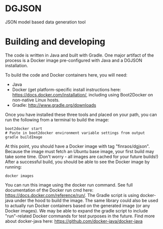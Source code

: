 # DGJSON
JSON model based data generation tool

# Building and developing

The code is written in Java and built with Gradle. One major artifact of the process is a Docker image pre-configured with Java and a DGJSON installation.

To build the code and Docker containers here, you will need:

* Java
* Docker (get platform-specific install instructions here: https://docs.docker.com/installation/, including using Boot2Docker on non-native Linux hosts.
* Gradle: http://www.gradle.org/downloads

Once you have installed these three tools and placed on your path, you can run the following from a terminal to build the image:

```
boot2docker start
# Paste in boot2docker environment variable settings from output
gradle buildImage
```

At this point, you should have a Docker image with tag "finraos/dgjson". Because the image must fetch an Ubuntu base image, your first build may take some time. (Don't worry - all images are cached for your future builds!) After a successful build, you should be able to see the Docker image by running:

```
docker images
```

You can run this image using the docker run command. See full documentation of the Docker run cmd here: https://docs.docker.com/reference/run/. The Gradle script is using docker-java under the hood to build the image. The same library could also be used to actually run Docker containers based on the generated image (or any Docker images). We may be able to expand the gradle script to include "run"-related Docker commands for test purposes in the future. Find more about docker-java here: https://github.com/docker-java/docker-java

